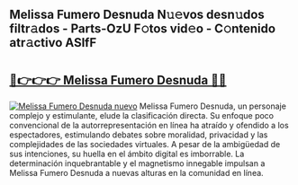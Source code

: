 ## Melissa Fumero Desnuda N𝚞𝚎vos desn𝚞dos filtr𝚊dos - Parts-OzU F𝚘tos vid𝚎o - C𝚘ntenido atr𝚊ctivo ASlfF

# <h2><a href="http://mbdhaw.tromn.icu/?c=Melissa+Fumero+Desnuda">🔗👉👉👉 Melissa Fumero Desnuda 🔗🔗</a></h2>

[![Melissa Fumero Desnuda nuevo](https://i.imgur.com/pEAQMta.gif)](http://mbdhaw.tromn.icu/?c=Melissa+Fumero+Desnuda)
Melissa Fumero Desnuda, un personaje complejo y estimulante, elude la clasificación directa. Su enfoque poco convencional de la autorrepresentación en línea ha atraído y ofendido a los espectadores, estimulando debates sobre moralidad, privacidad y las complejidades de las sociedades virtuales. A pesar de la ambigüedad de sus intenciones, su huella en el ámbito digital es imborrable. La determinación inquebrantable y el magnetismo innegable impulsan a Melissa Fumero Desnuda a nuevas alturas en la comunidad en línea.
